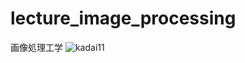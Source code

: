 # lecture_image_processing
画像処理工学
![kadai11](https://user-images.githubusercontent.com/35340807/34880905-4321aa60-f7f5-11e7-8aea-f775f7e11f8f.png)
